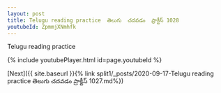 ```yaml
---
layout: post
title: Telugu reading practice  తెలుగు  చదవడం  ప్రాక్టీస్ 1028
youtubeId: ZpmmjXNmhfk
---
```

 
 
Telugu reading practice
 
 
 
 
 


{% include youtubePlayer.html id=page.youtubeId %}
 
[Next]({{ site.baseurl }}{% link  split1/_posts/2020-09-17-Telugu reading practice  తెలుగు  చదవడం  ప్రాక్టీస్ 1027.md%})
 
